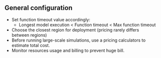 ## General configuration

- Set function timeout value accordingly:
  - Longest model execution < Function timeout < Max function timeout
- Choose the closest region for deployment (pricing rarely differs between regions)
- Before running large-scale simulations, use a pricing calculators to estimate total cost.
- Monitor resources usage and billing to prevent huge bill.